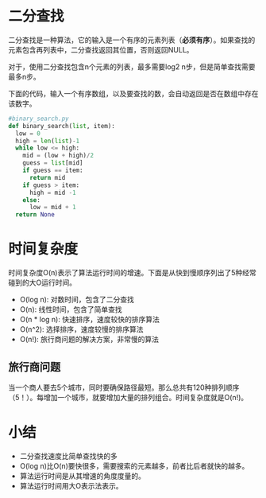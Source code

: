 # 二分查找
二分查找是一种算法，它的输入是一个有序的元素列表（__必须有序__）。如果查找的元素包含再列表中，二分查找返回其位置，否则返回NULL。

对于，使用二分查找包含n个元素的列表，最多需要log2 n步，但是简单查找需要最多n步。

下面的代码，输入一个有序数组，以及要查找的数，会自动返回是否在数组中存在该数字。
```Python
#binary_search.py
def binary_search(list, item):
  low = 0
  high = len(list)-1
  while low <= high:
    mid = (low + high)/2
    guess = list[mid]
    if guess == item:
      return mid
    if guess > item:
      high = mid -1
    else:
      low = mid + 1
  return None
```

# 时间复杂度
时间复杂度O(n)表示了算法运行时间的增速。下面是从快到慢顺序列出了5种经常碰到的大O运行时间。
* O(log n): 对数时间，包含了二分查找
* O(n): 线性时间，包含了简单查找
* O(n * log n): 快速排序，速度较快的排序算法
* O(n^2): 选择排序，速度较慢的排序算法
* O(n!): 旅行商问题的解决方案，非常慢的算法

## 旅行商问题
当一个商人要去5个城市，同时要确保路径最短。那么总共有120种排列顺序（5！）。每增加一个城市，就要增加大量的排列组合。时间复杂度就是O(n!)。

# 小结
* 二分查找速度比简单查找快的多
* O(log n)比O(n)要快很多，需要搜索的元素越多，前者比后者就快的越多。
* 算法运行时间是从其增速的角度度量的。
* 算法运行时间用大O表示法表示。
